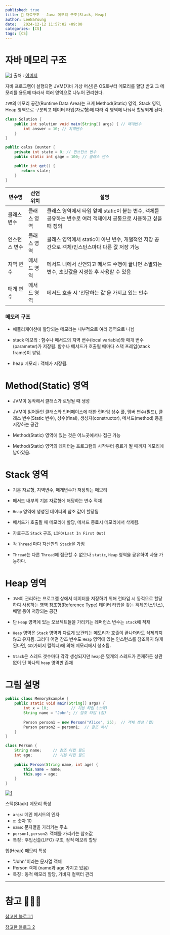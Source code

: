 ```yaml
---
published: true
title: 💚 자료구조 - Java 메모리 구조(Stack, Heap)
author: LeeNaYoung
date:   2024-12-12 11:57:02 +09:00
categories: [CS]
tags: [CS]
---
```


# 자바 메모리 구조

<a href="https://github.com/LeeNaYoung240/LeeNaYoung240.github.io/assets/107848521/66e94205-4dae-45da-8e3a-82b6d959d4d9" class="popup img-link"><img src="https://github.com/user-attachments/assets/66e94205-4dae-45da-8e3a-82b6d959d4d9" alt="1" loading="lazy"></a>
출처 : [이미지](https://velog.io/@b2b2004/Java-%EB%A9%94%EB%AA%A8%EB%A6%AC-%EA%B5%AC%EC%A1%B0Method-Stack-Heap)

자바 프로그램이 실행되면 JVM(자바 가상 머신)은 OS로부터 메모리를 할당 받고 그 메모리를 용도에 따라서 여러 영역으로 나누어 관리한다.

`JVM`의 메모리 공간(Runtime Data Area)는 크게 Method(Static) 영역, Stack 영역, Heap 영역으로 구분되고 데이터 타입(자료형)에 따라 각 영역에 나눠서 할당되게 된다.

```java
class Solution {
    public int solution void main(String[] args) { // 매개변수
        int answer = 10; // 지역변수
    }
}

public calss Counter {
	private int state = 0; // 인스턴스 변수
    public static int gage = 100; // 클래스 변수

	public int get() {
	   return state;
	}
}
```

|변수명  |선언 위치  |설명  |
|--|--|--|
|클래스 변수  |클래스 영역  |클래스 영역에서 타입 앞에 static이 붙는 변수, 객체를 공유하는 변수로 여러 객체에서 공통으로 사용하고 싶을 때 정의
인스턴스 변수  | 클래스 영역 | 클래스 영역에서 static이 아닌 변수, 개별적인 저장 공간으로 객체/인스턴스마다 다른 값 저장 가능
지역 변수  |메서드 영역  |메서드 내에서 선언되고 메서드 수행이 끝나면 소멸되는 변수, 초깃값을 지정한 후 사용할 수 있음  |
| 매개 변수 | 메서드 영역 | 메서드 호출 시 '전달하는 값'을 가지고 있는 인수 |



### 메모리 구조

- 애플리케이션에 할당되는 메모리는 내부적으로 여러 영역으로 나뉨

- stack 메모리 : 함수나 메서드의 지역 변수(local variable)와 매개 변수(parameter)가 저장됨. 함수나 메서드가 호출될 때마다 스택 프레임(stack frame)이 쌓임.

- heap 메모리 : 객체가 저장됨.


# Method(Static) 영역

- JVM이 동작해서 클래스가 로딩될 때 생성

- JVM이 읽어들인 클래스와 인터페이스에 대한 런타임 상수 풀, 멤버 변수(필드), 클래스 변수(Static 변수), 상수(final), 생성자(constructor), 메서드(method) 등을 저장하는 공간

- Method(Static) 영역에 있는 것은 어느곳에서나 접근 가능

- Method(Static) 영역의 데이터는 프로그램의 시작부터 종료가 될 때까지 메모리에 남아있음. 


# Stack 영역

- 기본 자료형, 지역변수, 매개변수가 저장되는 메모리

- 메서드 내부의 기본 자료형에 해당하는 변수 적재

-  `Heap` 영역에 생성된 데이터의 참조 값이 할당됨

- 메서드가 호출될 때 메모리에 할당, 메서드 종료시 메모리에서 삭제됨.

- 자료구조 `Stack` 구조, `LIFO(Last In First Out)`

- 각 `Thread` 마다 자신만의 `Stack`을 가짐

- `Thread`는 다른 `Thread`에 접근할 수 없으나 `static`, `Heap` 영역을 공유하여 사용 가능하다.

# Heap 영역

- `JVM`이 관리하는 프로그램 상에서 데이터를 저장하기 위해 런타임 시 동적으로 할당하여 사용하는 영역 참조형(Reference Type) 데이터 타입을 갖는 객체(인스턴스), 배열 등이 저장되는 공간

- 단 `Heap` 영역에 있는 오브젝트들을 가리키는 레퍼런스 변수는 `stack`에 적재

- `Heap` 영역은 `Stack` 영역과 다르게 보관되는 메모리가 호출이 끝나더라도 삭제되지 않고 유지됨. 그러다 어떤 참조 변수도 `Heap` 영역에 있는 인스턴스를 참조하지 않게 된다면, `GC`(가비지 컬렉터)에 의해 메모리에서 청소됨.

- `Stack`은 스레드 갯수마다 각각 생성되지만 `heap`은 몇개의 스레드가 존재하든 상관없이 단 하나의 `heap` 영역만 존재



# 그림 설명

```java
public class MemoryExample {
    public static void main(String[] args) {
        int x = 10;          // 기본 타입 (스택)
        String name = "John"; // 참조 타입 (힙)
        
        Person person1 = new Person("Alice", 25);  // 객체 생성 (힙)
        Person person2 = person1;  // 참조 복사
    }
}

class Person {
    String name;     // 참조 타입 필드
    int age;         // 기본 타입 필드
    
    public Person(String name, int age) {
        this.name = name;
        this.age = age;
    }
}
```
<a href="https://github.com/LeeNaYoung240/LeeNaYoung240.github.io/assets/107848521/a4537881-3c6d-441c-b5b0-33a0ed9bf518" class="popup img-link"><img src="https://github.com/user-attachments/assets/a4537881-3c6d-441c-b5b0-33a0ed9bf518" alt="1" loading="lazy"></a>


스택(Stack) 메모리 특성

-   `args`: 메인 메서드의 인자
-   `x`: 숫자 10
-   `name`: 문자열을 가리키는 주소
-   `person1`, `person2`: 객체를 가리키는 참조값
- 특징 : 후입선출(LIFO) 구조, 정적 메모리 할당

힙(Heap) 메모리 특성

-   "John"이라는 문자열 객체
-   Person 객체 (name과 age 가지고 있음)
- 특징 : 동적 메모리 할당, 가비지 컬렉터 관리

---

# 참고 🙇🏻‍♀️

[참고한 블로그1](https://inpa.tistory.com/entry/JAVA-%E2%98%95-%EA%B7%B8%EB%A6%BC%EC%9C%BC%EB%A1%9C-%EB%B3%B4%EB%8A%94-%EC%9E%90%EB%B0%94-%EC%BD%94%EB%93%9C%EC%9D%98-%EB%A9%94%EB%AA%A8%EB%A6%AC-%EC%98%81%EC%97%AD%EC%8A%A4%ED%83%9D-%ED%9E%99)


[참고한 블로그 2](https://velog.io/@b2b2004/Java-%EB%A9%94%EB%AA%A8%EB%A6%AC-%EA%B5%AC%EC%A1%B0Method-Stack-Heap)